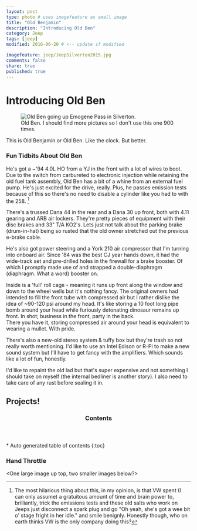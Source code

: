 ```yaml
---
layout: post
type: photo # uses imagefeature as small image
title: "Old Benjamin"
description: "Introducing Old Ben"
category: Jeep
tags: [jeep]
modified: 2016-06-20 # <-- update if modified

imagefeature: jeep/JeepSilverton2015.jpg
comments: false
share: true
published: true
---
```


# Introducing Old Ben

<figure>
  <img src="{{ site.url }}/images/jeep/JeepSilverton2015.jpg" alt="Old Ben going up Emogene Pass in Silverton.">
  <figcaption>Old Ben. I should find more pictures so I don't use this one 900 times.</figcaption>
</figure>
This is Old Benjamin or Old Ben. Like the clock. But better.


### Fun Tidbits About Old Ben
He's got a ~'94 4.0L HO from a YJ in the front with a lot of wires to boot. Due to the switch from carbureted to electronic injection while retaining the old fuel tank assembly, Old Ben has a bit of a whine from an external fuel pump. He's just excited for the drive, really. Plus, he passes emission tests because of this so there's no need to disable a cylinder like you had to with the 258. [^1]

There's a trussed Dana 44 in the rear and a Dana 30 up front, both with 4.11 gearing and ARB air lockers. They're pretty pieces of equipment with their disc brakes and 33" T/A KO2's. Lets just not talk about the parking brake (drum-in-hat) being so rusted that the old owner stretched out the previous e-brake cable.

He's also got power steering and a York 210 air compressor that I'm turning into onboard air. Since '84 was the best CJ year hands down, it had the wide-track set and pre-drilled holes in the firewall for a brake booster. Of which I promptly made use of and strapped a double-diaphragm (diaphragm. What a word) booster on.

Inside is a \'full\' roll cage - meaning it runs up front along the window and down to the wheel wells but it's nothing fancy. The original owners had intended to fill the front tube with compressed air but I rather dislike the idea of ~90-120 psi around my head. It's like storing a 10 foot long pipe bomb around your head while furiously detonating dinosaur remains up front. In shot; business in the front, party in the back.  
There you have it, storing compressed air around your head is equivalent to wearing a mullet. With pride.

There's also a new-old stereo system & tuffy box but they're trash so not really worth mentioning. I'd like to use an Intel Edison or R-Pi to make a new sound system but I'll have to get fancy with the amplifiers. Which sounds like a lot of fun, honestly.

I'd like to repaint the old lad but that's super expensive and not something I should take on myself (the internal bedliner is another story). I also need to take care of any rust before sealing it in.



## Projects!

<section id="table-of-contents" class="toc">
  <header>
    <h3 >Contents</h3>
  </header>
<div id="drawer" markdown="1">
*  Auto generated table of contents
{:toc}
</div>
</section><!-- /#table-of-contents -->

<!-- Does this generate the whole documents or just below? -->

### Hand Throttle  
\<One large image up top, two smaller images below?\>

[^1]: The most hilarious thing about this, in my opinion, is that VW spent (I can only assume) a gratuitous amount of time and brain power to, brilliantly, trick the emissions tests and these old salts who work on Jeeps just disconnect a spark plug and go "Oh yeah, she's got a wee bit o' stage fright in her idle." and smile benignly. Honestly though, who on earth thinks VW is the only company doing this?
